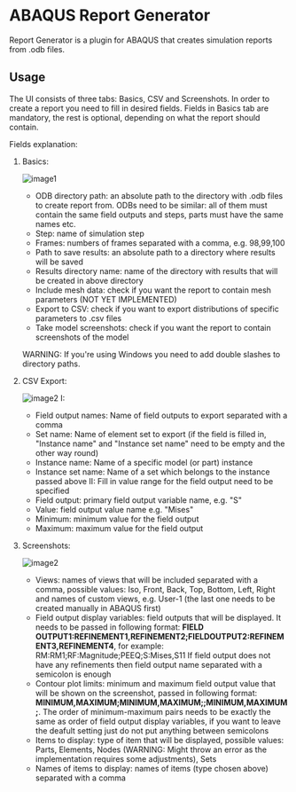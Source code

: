 # ABAQUS Report Generator
Report Generator is a plugin for ABAQUS that creates simulation reports from .odb files.

## Usage
The UI consists of three tabs: Basics, CSV and Screenshots. In order to create a report you need to fill in desired fields.
Fields in Basics tab are mandatory, the rest is optional, depending on what the report should contain.

Fields explanation:
1. Basics:


    ![image1](C:\Users\asus\Desktop\Screenshot_4.jpg)
    - ODB directory path: an absolute path to the directory with .odb files to create report from. ODBs need to be similar: all of them must contain the same field outputs and steps, parts must have the same names etc. 
    - Step: name of simulation step
    - Frames: numbers of frames separated with a comma, e.g. 98,99,100
    - Path to save results: an absolute path to a directory where results will be saved
    - Results directory name: name of the directory with results that will be created in above directory
    - Include mesh data: check if you want the report to contain mesh parameters (NOT YET IMPLEMENTED)
    - Export to CSV: check if you want to export distributions of specific parameters to .csv files
    - Take model screenshots: check if you want the report to contain screenshots of the model 

    WARNING: If you're using Windows you need to add double slashes to directory paths.

2. CSV Export:

    ![image2](C:\Users\asus\Desktop\Screenshot_9.jpg)
    I:
    - Field output names: Name of field outputs to export separated with a comma
    - Set name: Name of element set to export (if the field is filled in, "Instance name" and "Instance set name" need to be empty and the other way round)
    - Instance name: Name of a specific model (or part) instance 
    - Instance set name: Name of a set which belongs to the instance passed above 
    II:
    Fill in value range for the field output need to be specified
    - Field output: primary field output variable name, e.g. "S"
    - Value: field output value name e.g. "Mises"
    - Minimum: minimum value for the field output
    - Maximum: maximum value for the field output

3. Screenshots:

    ![image2](C:\Users\asus\Desktop\Screenshot_11.jpg)
    - Views: names of views that will be included separated with a comma, possible values: Iso, Front, Back, Top, Bottom, Left, Right and names of custom views, e.g. User-1 (the last one needs to be created manually in ABAQUS first) 
    - Field output display variables: field outputs that will be displayed. It needs to be passed in following format: **FIELD OUTPUT1:REFINEMENT1,REFINEMENT2;FIELDOUTPUT2:REFINEMENT3,REFINEMENT4**, for example:
    RM:RM1;RF:Magnitude;PEEQ;S:Mises,S11
    If field output does not have any refinements then field output name separated with a semicolon is enough
    - Contour plot limits: minimum and maximum field output value that will be shown on the screenshot, passed in following format:
    **MINIMUM,MAXIMUM;MINIMUM,MAXIMUM;;MINIMUM,MAXIMUM;**. The order of minimum-maximum pairs needs to be exactly the same as order of field output display variables, if you want to leave the deafult setting just do not put anything between semicolons
    - Items to display: type of item that will be displayed, possible values: Parts, Elements, Nodes (WARNING: Might throw an error as the implementation requires some adjustments), Sets
    - Names of items to display: names of items (type chosen above) separated with a comma  
    
